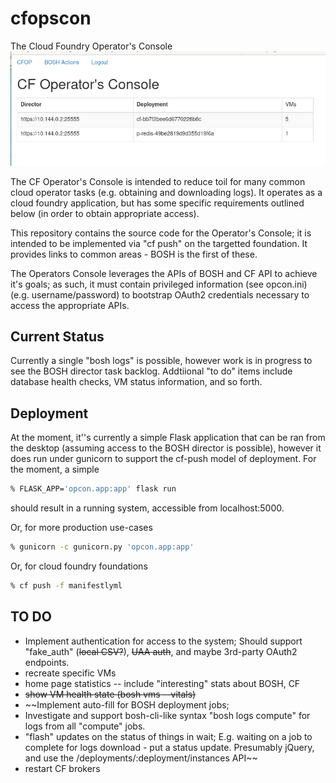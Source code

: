 # cfopscon
The Cloud Foundry Operator's Console
![image of console](assets/console.png)

The CF Operator's Console is intended to reduce toil for many common
cloud operator tasks (e.g. obtaining and downloading logs).  It
operates as a cloud foundry application, but has some specific
requirements outlined below (in order to obtain appropriate access).

This repository contains the source code for the Operator's Console;
it is intended to be implemented via "cf push" on the targetted
foundation.  It provides links to common areas - BOSH is the first of
these.

The Operators Console leverages the APIs of BOSH and CF API to achieve
it's goals; as such, it must contain privileged information (see opcon.ini)
(e.g. username/password) to bootstrap OAuth2 credentials necessary to
access the appropriate APIs.

## Current Status
Currently a single "bosh logs" is possible, however work is in
progress to see the BOSH director task backlog.  Addtiional "to do"
items include database health checks, VM status information, and so
forth.

## Deployment
At the moment, it''s currently a simple Flask application that can be
ran from the desktop (assuming access to the BOSH director is
possible), however it does run under gunicorn to support the cf-push
model of deployment.  For the moment, a simple
```bash
% FLASK_APP='opcon.app:app' flask run
```
should result in a running system, accessible from localhost:5000.

Or, for more production use-cases
```bash
% gunicorn -c gunicorn.py 'opcon.app:app'
```

Or, for cloud foundry foundations
```bash
% cf push -f manifestlyml
```

## TO DO
- Implement authentication for access to the system; 
  Should support "fake_auth" (~~local CSV?~~), ~~UAA auth~~, and maybe
  3rd-party OAuth2 endpoints.
- recreate specific VMs
- home page statistics -- include "interesting" stats about BOSH, CF
- ~~show VM health state (bosh vms --vitals)~~
- ~~Implement auto-fill for BOSH deployment jobs;
- Investigate and support bosh-cli-like syntax "bosh logs compute" for
  logs from all "compute" jobs.
- "flash" updates on the status of things in wait;  E.g. waiting on a
  job to complete for logs download - put a status update.
  Presumably jQuery, and use the /deployments/:deployment/instances API~~
- restart CF brokers
